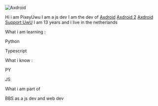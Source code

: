 ![Axdroid](https://cdn.discordapp.com/attachments/834845271367614516/879358366755983430/Screenshot_2021-08-23_2.27.38_PM.png)



Hi i am PixeyUwu I am a js dev
I am the dev of [Axdroid](https://discord.com/api/oauth2/authorize?client_id=851488107718246400&permissions=137505278720&scope=bot%20applications.commands) [Axdroid 2](https://discord.com/api/oauth2/authorize?client_id=851488107718246400&permissions=851492114231066655&scope=bot%20applications.commands) [Axdroid Support UwU](https://discord.gg/DeU8hTwqzJ)
I am 13 years and i live in the netherlands


What i am learning : 

Python

Typescript


What i know :

PY

JS



What i am part of


BBS as a js dev and web dev





























